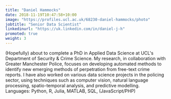 ```yaml
---
title: "Daniel Hammocks"
date: 2018-11-19T10:47:58+10:00
image: "https://profiles.ucl.ac.uk/68230-daniel-hammocks/photo"
jobtitle: "Senior Data Scientist"
linkedinurl: "https://uk.linkedin.com/in/daniel-j-h"
promoted: true
weight: 3
---
```


(Hopefully) about to complete a PhD in Applied Data Science at UCL's Department of Security & Crime Science. My research, in collaboration with Greater Manchester Police, focuses on developing automated methods to identify new emerging methods of perpetration from free-text crime reports. I have also worked on various data science projects in the policing sector, using techniques such as computer vision, natural language processing, spatio-temporal analysis, and predictive modelling. ​
 ​
Languages: Python, R, Julia, MATLAB, SQL, (JavaScript/PHP)